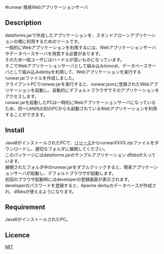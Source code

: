 #runwar 簡易Webアプリケーションサーバ

## Description
dataforms.jarで作成したアプリケーションを、スタンドアローンアプリケーションの様に利用するためのツールです。  
一般的にWebアプリケーションを利用するには、Webアプリケーションサーバやデータベースサーバを用意する必要があります。  
そのため一般ユーザにはハードルが高いものになっています。  
そこでWebアプリケーションサーバとして組み込みtomcat、データベースサーバとして組み込みderbyを利用して、Webアプリケーションを実行するrunwar.jarファイルを作成しました。  
クライアントPCでrunwar.jarを実行すると、runwar.jsonに登録されたWebアプリケーションを起動し、自動的にデフォルトブラウザでそのアプリケーションをアクセスします。  
runwar.jarを起動したPCは一時的にWebアプリケーションサーバになっているため、同一LAN内の別のPCからも起動されているWebアプリケーションを利用することができます。

## Install
Java8がインストールされたPCで、[リリース](https://github.com/takayanagi2087/runwar/releases)からrunwarXXXX.zipファイルをダウンロードし、適切なフォルダに展開してください。  
このパッケージにはdataforms.jarのサンプルアプリケーション dfbbsが入っています。  
展開されたフォルダ中のrunwar.jarをダブルクリックすると、簡易アプリケーションサーバが起動し、デフォルトブラウザが起動します。  
初回のブラウザ起動時にはdeveloperの登録画面が表示されます。  
developerのパスワードを登録すると、Apache derbyのデータベースが作成され、dfbbsが使えるようになります。  


## Requirement
Java8がインストールされたPC。 

## Licence
[MIT](https://github.com/takayanagi2087/dataforms/blob/master/LICENSE)  



